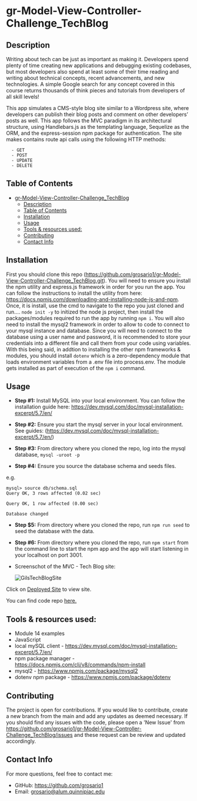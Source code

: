 # gr-Model-View-Controller-Challenge_TechBlog
## Description

Writing about tech can be just as important as making it. Developers spend plenty of time creating new applications and debugging existing codebases, but most developers also spend at least some of their time reading and writing about technical concepts, recent advancements, and new technologies. A simple Google search for any concept covered in this course returns thousands of think pieces and tutorials from developers of all skill levels!

This app simulates a CMS-style blog site similar to a Wordpress site, where developers can publish their blog posts and comment on other developers’ posts as well. This app follows the MVC paradigm in its architectural structure, using Handlebars.js as the templating language, Sequelize as the ORM, and the express-session npm package for authentication. The site makes contains route api calls using the following HTTP methods:

      - GET
      - POST
      - UPDATE
      - DELETE

## Table of Contents
- [gr-Model-View-Controller-Challenge\_TechBlog](#gr-model-view-controller-challenge_techblog)
  - [Description](#description)
  - [Table of Contents](#table-of-contents)
  - [Installation](#installation)
  - [Usage](#usage)
  - [Tools \& resources used:](#tools--resources-used)
  - [Contributing](#contributing)
  - [Contact Info](#contact-info)

## Installation 

First you should clone this repo (https://github.com/grosario1/gr-Model-View-Controller-Challenge_TechBlog.git). You will need to ensure you install the npm utility and express.js framework in order for you run the app. You can follow the instructions to install the utility from here: https://docs.npmjs.com/downloading-and-installing-node-js-and-npm. Once, it is install, use the cmd to navigate to the repo you just cloned and run.... `node init -y` to initized the node js project, then install the packages/modules required to run the app by running `npm i`. You will also need to install the mysql2 framework in order to allow to code to connect to your mysql instance and database. Since you will need to connect to the database using a user name and password, it is recommended to store your credentials into a different file and call them from your code using variables. With this being said, in addtion to installing the other npm frameworks & modules, you should install `dotenv` which is a zero-dependency module that loads environment variables from a .env file into process.env. The module gets installed  as part of execution of the `npm i` command.

## Usage


- **Step #1:** Install MySQL into your local environment. You can follow the installation guide here: https://dev.mysql.com/doc/mysql-installation-excerpt/5.7/en/

- **Step #2:** Ensure you start the mysql server in your local environment. See guides: (https://dev.mysql.com/doc/mysql-installation-excerpt/5.7/en/)

- **Step #3:** From directory where you cloned the repo, log into the mysql database, `mysql -uroot -p`

- **Step #4:** Ensure you source the database schema and seeds files.

e.g.

```
mysql> source db/schema.sql
Query OK, 3 rows affected (0.02 sec)

Query OK, 1 row affected (0.00 sec)

Database changed
```
- **Step $5:** From directory where you cloned the repo, run `npm run seed` to seed the database with the data.

- **Step #6:** From directory where you cloned the repo, run `npm start` from the command line to start the npm app and the app will start listening in your localhost on port 3001.

- Screenschot of the MVC - Tech Blog site:

  ![GilsTechBlogSite]("./../gils-tech-blog.jpg)

Click on [Deployed Site]() to view site.

You can find code repo [here.](https://github.com/grosario1/gr-Model-View-Controller-Challenge_TechBlog.git)


## Tools & resources used:

- Module 14 examples
- JavaScript
- local mySQL client - https://dev.mysql.com/doc/mysql-installation-excerpt/5.7/en/
- npm package manager - https://docs.npmjs.com/cli/v8/commands/npm-install
- mysql2 - https://www.npmjs.com/package/mysql2
- dotenv npm package - https://www.npmjs.com/package/dotenv

## Contributing
The project is open for contributions. If you would like to contribute, create a new branch from the main and add any updates as deemed necessary. If you should find any issues with the code, please open a 'New Issue' from https://github.com/grosario1/gr-Model-View-Controller-Challenge_TechBlog/issues and these request can be review and updated accordingly.
## Contact Info
For more questions, feel free to contact me:

- GitHub: https://github.com/grosario1
- Email: grosario@alum.quinnipiac.edu

